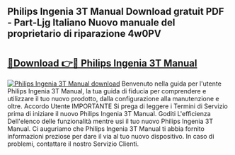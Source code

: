 ## Philips Ingenia 3T Manual Download gratuit PDF - Part-Ljg Italiano Nuovo manuale del proprietario di riparazione 4w0PV

# <h2><a href="http://dfacw19.blite.top/?on=Philips+Ingenia+3T+Manual">🔗Download 👉🔴 Philips Ingenia 3T Manual</a></h2>

[![Philips Ingenia 3T Manual download](https://i.imgur.com/lujVjoI.png)](http://dfacw19.blite.top/?on=Philips+Ingenia+3T+Manual)
Benvenuto nella guida per l'utente Philips Ingenia 3T Manual, la tua guida di fiducia per comprendere e utilizzare il tuo nuovo prodotto, dalla configurazione alla manutenzione e oltre. Accordo Utente IMPORTANTE Si prega di leggere i Termini di Servizio prima di iniziare il nuovo Philips Ingenia 3T Manual. Goditi L'efficienza Dell'elenco delle funzionalità mentre usi il tuo nuovo Philips Ingenia 3T Manual. Ci auguriamo che Philips Ingenia 3T Manual ti abbia fornito informazioni preziose per dare il via al tuo nuovo dispositivo. In caso di problemi, contattare il nostro Servizio Clienti.
